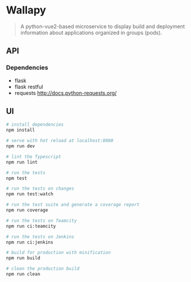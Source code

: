 # Wallapy

> A python-vue2-based microservice to display build and deployment information about applications organized in groups (pods). 


## API
### Dependencies
- flask
- flask restful
- requests http://docs.python-requests.org/


## UI

``` bash
# install dependencies
npm install

# serve with hot reload at localhost:8080
npm run dev

# lint the Typescript
npm run lint

# run the tests
npm test

# run the tests on changes
npm run test:watch

# run the test suite and generate a coverage report
npm run coverage

# run the tests on Teamcity
npm run ci:teamcity

# run the tests on Jenkins
npm run ci:jenkins

# build for production with minification
npm run build

# clean the production build
npm run clean
```



